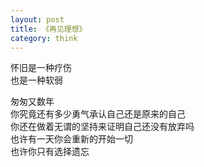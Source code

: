 ```yaml
---
layout: post
title: 《再见理想》
category: think
---
```


怀旧是一种疗伤<br/>也是一种软弱<br/>

匆匆又数年<br/>
你究竟还有多少勇气承认自己还是原来的自己<br/>
你还在做着无谓的坚持来证明自己还没有放弃吗<br/>
也许有一天你会重新的开始一切<br/>
也许你只有选择遗忘<br/>

